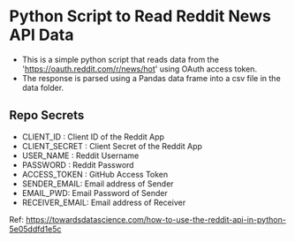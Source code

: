 # Python Script to Read Reddit News API Data

- This is a simple python script that reads data from the 'https://oauth.reddit.com/r/news/hot' using OAuth access token.
- The response is parsed using a Pandas data frame into a csv file in the data folder.

## Repo Secrets

- CLIENT_ID : Client ID of the Reddit App
- CLIENT_SECRET : Client Secret of the Reddit App
- USER_NAME : Reddit Username
- PASSWORD : Reddit Password
- ACCESS_TOKEN : GitHub Access Token
- SENDER_EMAIL: Email address of Sender
- EMAIL_PWD: Email Password of Sender
- RECEIVER_EMAIL: Email address of Receiver


Ref: https://towardsdatascience.com/how-to-use-the-reddit-api-in-python-5e05ddfd1e5c
